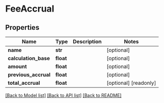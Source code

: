 # FeeAccrual


## Properties
Name | Type | Description | Notes
------------ | ------------- | ------------- | -------------
**name** | **str** |  | [optional] 
**calculation_base** | **float** |  | [optional] 
**amount** | **float** |  | [optional] 
**previous_accrual** | **float** |  | [optional] 
**total_accrual** | **float** |  | [optional] [readonly] 

[[Back to Model list]](../README.md#documentation-for-models) [[Back to API list]](../README.md#documentation-for-api-endpoints) [[Back to README]](../README.md)


